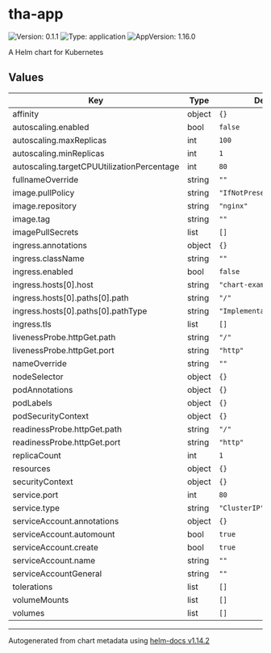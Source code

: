 # tha-app

![Version: 0.1.1](https://img.shields.io/badge/Version-0.1.0-informational?style=flat-square) ![Type: application](https://img.shields.io/badge/Type-application-informational?style=flat-square) ![AppVersion: 1.16.0](https://img.shields.io/badge/AppVersion-1.16.0-informational?style=flat-square)

A Helm chart for Kubernetes

## Values

| Key                                        | Type   | Default                    | Description |
| ------------------------------------------ | ------ | -------------------------- | ----------- |
| affinity                                   | object | `{}`                       |             |
| autoscaling.enabled                        | bool   | `false`                    |             |
| autoscaling.maxReplicas                    | int    | `100`                      |             |
| autoscaling.minReplicas                    | int    | `1`                        |             |
| autoscaling.targetCPUUtilizationPercentage | int    | `80`                       |             |
| fullnameOverride                           | string | `""`                       |             |
| image.pullPolicy                           | string | `"IfNotPresent"`           |             |
| image.repository                           | string | `"nginx"`                  |             |
| image.tag                                  | string | `""`                       |             |
| imagePullSecrets                           | list   | `[]`                       |             |
| ingress.annotations                        | object | `{}`                       |             |
| ingress.className                          | string | `""`                       |             |
| ingress.enabled                            | bool   | `false`                    |             |
| ingress.hosts[0].host                      | string | `"chart-example.local"`    |             |
| ingress.hosts[0].paths[0].path             | string | `"/"`                      |             |
| ingress.hosts[0].paths[0].pathType         | string | `"ImplementationSpecific"` |             |
| ingress.tls                                | list   | `[]`                       |             |
| livenessProbe.httpGet.path                 | string | `"/"`                      |             |
| livenessProbe.httpGet.port                 | string | `"http"`                   |             |
| nameOverride                               | string | `""`                       |             |
| nodeSelector                               | object | `{}`                       |             |
| podAnnotations                             | object | `{}`                       |             |
| podLabels                                  | object | `{}`                       |             |
| podSecurityContext                         | object | `{}`                       |             |
| readinessProbe.httpGet.path                | string | `"/"`                      |             |
| readinessProbe.httpGet.port                | string | `"http"`                   |             |
| replicaCount                               | int    | `1`                        |             |
| resources                                  | object | `{}`                       |             |
| securityContext                            | object | `{}`                       |             |
| service.port                               | int    | `80`                       |             |
| service.type                               | string | `"ClusterIP"`              |             |
| serviceAccount.annotations                 | object | `{}`                       |             |
| serviceAccount.automount                   | bool   | `true`                     |             |
| serviceAccount.create                      | bool   | `true`                     |             |
| serviceAccount.name                        | string | `""`                       |             |
| serviceAccountGeneral                      | string | `""`                       |             |
| tolerations                                | list   | `[]`                       |             |
| volumeMounts                               | list   | `[]`                       |             |
| volumes                                    | list   | `[]`                       |             |

----------------------------------------------
Autogenerated from chart metadata using [helm-docs v1.14.2](https://github.com/norwoodj/helm-docs/releases/v1.14.2)
